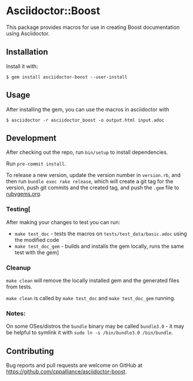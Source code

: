# Asciidoctor::Boost

This package provides macros for use in creating Boost documentation using Asciidoctor.

## Installation

Install it with:

    $ gem install asciidoctor-boost --user-install

## Usage

After installing the gem, you can use the macros in asciidoctor with

    $ asciidoctor -r asciidoctor_boost -o output.html input.adoc

## Development

After checking out the repo, run `bin/setup` to install dependencies.

Run `pre-commit install`.

To release a new version, update the version number in `version.rb`, and then run `bundle exec rake release`, which will create a git tag for the version, push git commits and the created tag, and push the `.gem` file to [rubygems.org](https://rubygems.org).

### Testing[
After making your changes to test you can run:
* `make test_doc` - tests the macros on `tests/test_data/basic.adoc` using the modified code
* `make test_doc_gem` - builds and installs the gem locally, runs the same test with the gem]

### Cleanup
`make clean` will remove the locally installed gem and the generated files from tests.

`make clean` is called by `make test_doc` and `make test_doc_gem` running.


### Notes:

On some OSes/distros the `bundle` binary may be called `bundle3.0` - it may be helpful to symlink it with `sudo ln -s /bin/bundle3.0 /bin/bundle`.

## Contributing

Bug reports and pull requests are welcome on GitHub at https://github.com/cppalliance/asciidoctor-boost.

